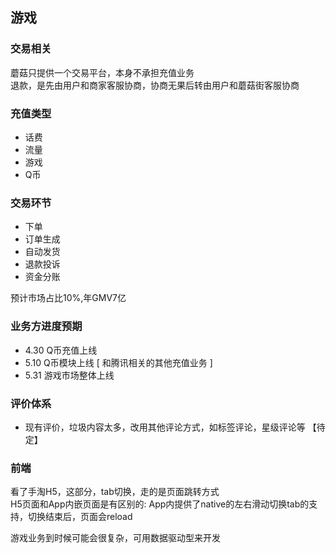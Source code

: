 ## 游戏

### 交易相关
蘑菇只提供一个交易平台，本身不承担充值业务   
退款，是先由用户和商家客服协商，协商无果后转由用户和蘑菇街客服协商

### 充值类型
- 话费
- 流量
- 游戏
- Q币

### 交易环节
- 下单
- 订单生成
- 自动发货
- 退款投诉
- 资金分账

预计市场占比10%,年GMV7亿

### 业务方进度预期
- 4.30 Q币充值上线
- 5.10 Q币模块上线 [ 和腾讯相关的其他充值业务 ]
- 5.31 游戏市场整体上线

### 评价体系
- 现有评价，垃圾内容太多，改用其他评论方式，如标签评论，星级评论等 【待定】

### 前端
看了手淘H5，这部分，tab切换，走的是页面跳转方式  
H5页面和App内嵌页面是有区别的: App内提供了native的左右滑动切换tab的支持，切换结束后，页面会reload

游戏业务到时候可能会很复杂，可用数据驱动型来开发
